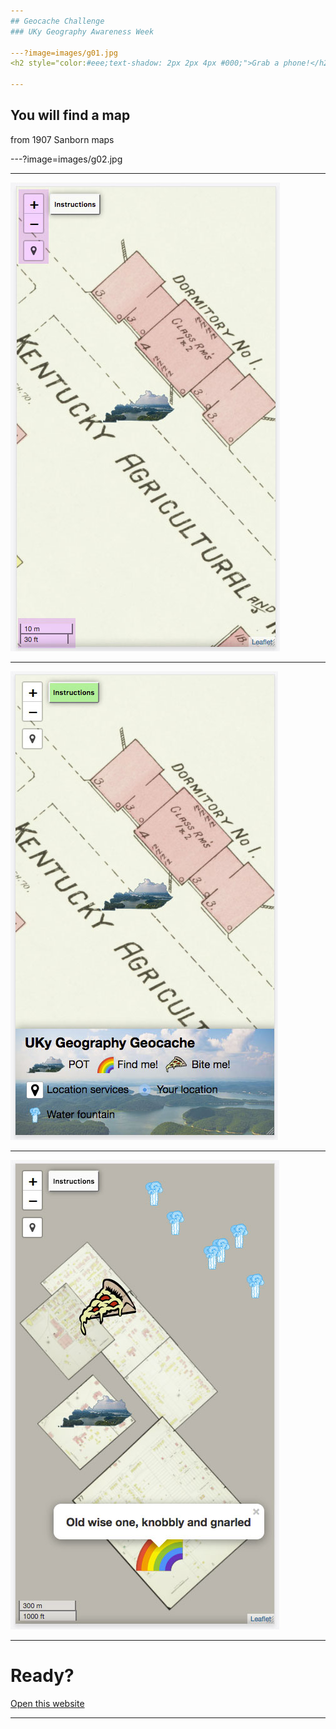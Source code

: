 ```yaml
---
## Geocache Challenge
### UKy Geography Awareness Week

---?image=images/g01.jpg
<h2 style="color:#eee;text-shadow: 2px 2px 4px #000;">Grab a phone!</h2>

---
```

## You will find a map
from 1907 Sanborn maps

---?image=images/g02.jpg


---
![Map you'll see](images/g03.jpg)

---
![Map you'll see](images/g04.jpg)

---
![Map you'll see](images/g05.jpg)

---
# Ready?
[Open this website](https://outragegis.com/a/)

---

